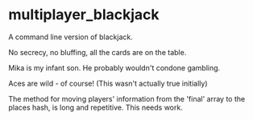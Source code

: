 # multiplayer_blackjack
A command line version of blackjack.

No secrecy, no bluffing, all the cards are on the table.

Mika is my infant son. He probably wouldn't condone gambling.

Aces are wild - of course! (This wasn't actually true initially)


The method for moving players' information from the 'final' array to the places hash, is long and repetitive. This needs work.
